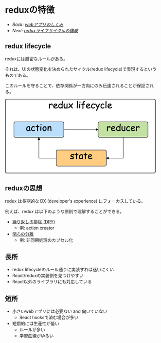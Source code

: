 # reduxの特徴

- *Back: [webアプリのしくみ](./02_web_app.md)*
- *Next: [reduxライフサイクルの構成](./04_lifecycle.md)*

## redux lifecycle

reduxには厳密なルールがある。

それは、UIの状態変化を決められたサイクル(redux lifecycle)で表現するというものである。

このルールを守ることで、依存関係が一方向にのみ伝達されることが保証される。

![](./redux_lifecycle_abstract.png)

## reduxの思想

redux は長期的な DX (developer's experience) にフォーカスしている。

例えば、redux は以下のような原則で理解することができる。
- [繰り返しの排除 (DRY)](https://ja.wikipedia.org/wiki/Don%27t_repeat_yourself)
  - 例: action creator
- [関心の分離](https://ja.wikipedia.org/wiki/%E9%96%A2%E5%BF%83%E3%81%AE%E5%88%86%E9%9B%A2)
  - 例: 非同期処理のカプセル化

## 長所

- redux lifecycleのルール通りに実装すれば迷いにくい
- React/reduxの実装例を見つけやすい
- React以外のライブラリにも対応している

## 短所

- 小さいwebアプリには必要ない and 向いていない
  - React hooksで済む場合が多い
- 短期的には生産性が低い
  - ルールが多い
  - 学習曲線がゆるい
